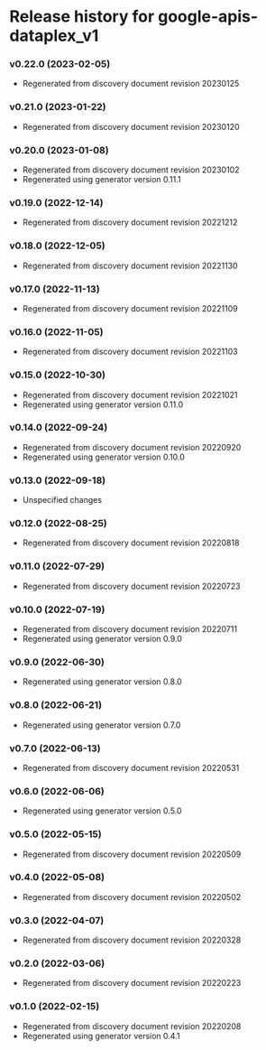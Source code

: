# Release history for google-apis-dataplex_v1

### v0.22.0 (2023-02-05)

* Regenerated from discovery document revision 20230125

### v0.21.0 (2023-01-22)

* Regenerated from discovery document revision 20230120

### v0.20.0 (2023-01-08)

* Regenerated from discovery document revision 20230102
* Regenerated using generator version 0.11.1

### v0.19.0 (2022-12-14)

* Regenerated from discovery document revision 20221212

### v0.18.0 (2022-12-05)

* Regenerated from discovery document revision 20221130

### v0.17.0 (2022-11-13)

* Regenerated from discovery document revision 20221109

### v0.16.0 (2022-11-05)

* Regenerated from discovery document revision 20221103

### v0.15.0 (2022-10-30)

* Regenerated from discovery document revision 20221021
* Regenerated using generator version 0.11.0

### v0.14.0 (2022-09-24)

* Regenerated from discovery document revision 20220920
* Regenerated using generator version 0.10.0

### v0.13.0 (2022-09-18)

* Unspecified changes

### v0.12.0 (2022-08-25)

* Regenerated from discovery document revision 20220818

### v0.11.0 (2022-07-29)

* Regenerated from discovery document revision 20220723

### v0.10.0 (2022-07-19)

* Regenerated from discovery document revision 20220711
* Regenerated using generator version 0.9.0

### v0.9.0 (2022-06-30)

* Regenerated using generator version 0.8.0

### v0.8.0 (2022-06-21)

* Regenerated using generator version 0.7.0

### v0.7.0 (2022-06-13)

* Regenerated from discovery document revision 20220531

### v0.6.0 (2022-06-06)

* Regenerated using generator version 0.5.0

### v0.5.0 (2022-05-15)

* Regenerated from discovery document revision 20220509

### v0.4.0 (2022-05-08)

* Regenerated from discovery document revision 20220502

### v0.3.0 (2022-04-07)

* Regenerated from discovery document revision 20220328

### v0.2.0 (2022-03-06)

* Regenerated from discovery document revision 20220223

### v0.1.0 (2022-02-15)

* Regenerated from discovery document revision 20220208
* Regenerated using generator version 0.4.1

